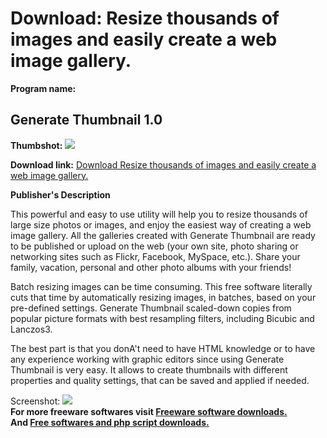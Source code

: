 # Download: Resize thousands of images and easily create a web image gallery.

**Program name:**

## Generate Thumbnail 1.0

  
**Thumbshot:** ![](http://www.freewarefiles.com/screenshot/genrte_thmbnl1_md.jpg)   
  
**Download link:** [Download Resize thousands of images and easily create a web image gallery.](http://freesoftwares.boysofts.com/Generate-Thumbnail_program_55965.html)  
  


**Publisher's Description**  
  


This powerful and easy to use utility will help you to resize thousands of large size photos or images, and enjoy the easiest way of creating a web image gallery. All the galleries created with Generate Thumbnail are ready to be published or upload on the web (your own site, photo sharing or networking sites such as Flickr, Facebook, MySpace, etc.). Share your family, vacation, personal and other photo albums with your friends! 

Batch resizing images can be time consuming. This free software literally cuts that time by automatically resizing images, in batches, based on your pre-defined settings. Generate Thumbnail scaled-down copies from popular picture formats with best resampling filters, including Bicubic and Lanczos3.

The best part is that you donA't need to have HTML knowledge or to have any experience working with graphic editors since using Generate Thumbnail is very easy. It allows to create thumbnails with different properties and quality settings, that can be saved and applied if needed. 

  
  
Screenshot: ![](http://www.freewarefiles.com/screenshot/genrte_thmbnl1.jpg)   
**For more freeware softwares visit [Freeware software downloads.](http://freesoftwares.boysofts.com/)**   
**And [Free softwares and php script downloads.](http://www.boysofts.com/)**
